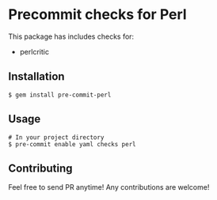 # Precommit checks for Perl

This package has includes checks for:

- perlcritic

## Installation

```
$ gem install pre-commit-perl
```

## Usage

```
# In your project directory
$ pre-commit enable yaml checks perl
```

## Contributing

Feel free to send PR anytime! Any contributions are welcome!
